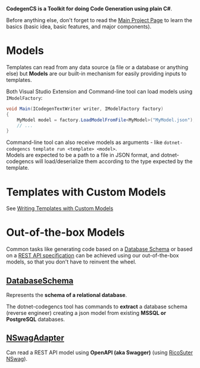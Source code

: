 **CodegenCS is a Toolkit for doing Code Generation using plain C#**.

Before anything else, don't forget to read the [Main Project Page](https://github.com/Drizin/CodegenCS/) to learn the basics (basic idea, basic features, and major components).

# Models

Templates can read from any data source (a file or a database or anything else) but **Models** are our built-in mechanism for easily providing inputs to templates.

Both Visual Studio Extension and Command-line tool can load models using `IModelFactory`:

```cs
void Main(ICodegenTextWriter writer, IModelFactory factory)
{
    MyModel model = factory.LoadModelFromFile<MyModel>("MyModel.json");
    // ...
}
```

Command-line tool can also receive models as arguments - like `dotnet-codegencs template run <template> <model>`.  
Models are expected to be a path to a file in JSON format, and dotnet-codegencs will load/deserialize them according to the type expected by the template.


# Templates with Custom Models

See [Writing Templates with Custom Models](https://github.com/Drizin/CodegenCS/tree/master/docs/CustomModels.md)


# Out-of-the-box Models

Common tasks like generating code based on a [Database Schema](https://github.com/Drizin/CodegenCS/tree/master/src/Models/CodegenCS.Models.DbSchema) or based on a [REST API specification](https://github.com/Drizin/CodegenCS/tree/master/src/Models/CodegenCS.Models.NSwagAdapter) can be achieved using our out-of-the-box models, so that you don't have to reinvent the wheel.


## [DatabaseSchema](https://github.com/Drizin/CodegenCS/tree/master/src/Models/CodegenCS.Models.DbSchema) 

Represents the **schema of a relational database**.  

  The dotnet-codegencs tool has commands to **extract** a database schema (reverse engineer) creating a json model from existing **MSSQL or PostgreSQL** databases.


## [NSwagAdapter](https://github.com/Drizin/CodegenCS/tree/master/src/Models/CodegenCS.Models.NSwagAdapter) 

Can read a REST API model using **OpenAPI (aka Swagger)** (using [RicoSuter NSwag](https://github.com/RicoSuter/NSwag)).
